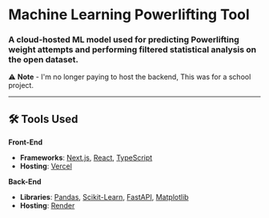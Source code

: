 # Machine Learning Powerlifting Tool

### A cloud-hosted ML model used for predicting Powerlifting weight attempts and performing filtered statistical analysis on the open dataset.

⚠️ **Note** - I'm no longer paying to host the backend, This was for a school project.

---

## 🛠️ Tools Used

**Front-End**  
- **Frameworks**: [Next.js](https://nextjs.org/), [React](https://reactjs.org/), [TypeScript](https://www.typescriptlang.org/)
- **Hosting**: [Vercel](https://vercel.com/)

**Back-End**  
- **Libraries**: [Pandas](https://pandas.pydata.org/), [Scikit-Learn](https://scikit-learn.org/stable/), [FastAPI](https://fastapi.tiangolo.com/), [Matplotlib](https://matplotlib.org/)
- **Hosting**: [Render](https://render.com/)
